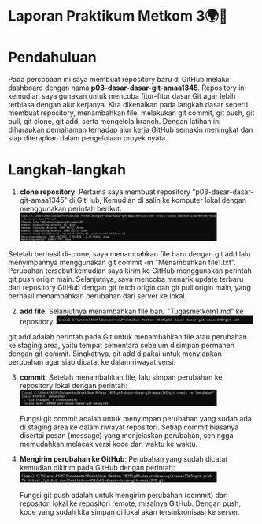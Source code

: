 # Laporan Praktikum Metkom 3🌍🚀

# Pendahuluan
  Pada percobaan ini saya membuat repository baru di GitHub melalui dashboard dengan nama **p03-dasar-dasar-git-amaa1345**. Repository ini kemudian saya gunakan untuk mencoba fitur-fitur dasar Git agar lebih terbiasa dengan alur kerjanya. Kita dikenalkan pada langkah dasar seperti membuat repository, menambahkan file, melakukan git commit, git push, git pull, git clone, git add, serta mengelola branch. Dengan latihan ini diharapkan pemahaman terhadap alur kerja GitHub semakin meningkat dan siap diterapkan dalam pengelolaan proyek nyata.

# Langkah-langkah

1. **clone repository**:
   Pertama saya membuat repository "p03-dasar-dasar-git-amaa1345" di GitHub, Kemudian di salin ke komputer lokal dengan menggunakan perintah berikut:
   <img src="git clone.png" alt="git clone" width="400">

  Setelah berhasil di-clone, saya menambahkan file baru dengan git add lalu menyimpannya menggunakan git commit -m "Menambahkan file1.txt". Perubahan tersebut kemudian saya kirim ke GitHub menggunakan perintah git push origin main. Selanjutnya, saya mencoba menarik update terbaru dari repository GitHub dengan git fetch origin dan git pull origin main, yang berhasil menambahkan perubahan dari server ke lokal.

2. **add file**:
   Selanjutnya menambahkan file baru "Tugasmetkom1.md" ke repository.
   <img src="git add.png" alt="git add" width="400">
   
  git add adalah perintah pada Git untuk menambahkan file atau perubahan ke staging area, yaitu tempat sementara sebelum disimpan permanen dengan git commit. Singkatnya, git add dipakai untuk menyiapkan perubahan agar siap dicatat ke dalam riwayat versi.

3. **commit**:
   Setelah menambahkan file, lalu simpan perubahan ke repository lokal dengan perintah:
   <img src="git commit.png" alt="git commit" width="400">

   Fungsi git commit adalah untuk menyimpan perubahan yang sudah ada di staging area ke dalam riwayat repositori. Setiap commit biasanya disertai pesan (message) yang menjelaskan perubahan, sehingga memudahkan melacak versi kode dari waktu ke waktu.
    
4. **Mengirim perubahan ke GitHub**:
   Perubahan yang sudah dicatat kemudian dikirim pada GitHub dengan perintah:
    <img src="git push.png" alt="git push" width="400">

   Fungsi git push adalah untuk mengirim perubahan (commit) dari repositori lokal ke repositori remote, misalnya GitHub. Dengan push, kode yang sudah kita simpan di lokal akan tersinkronisasi ke server.
   


   





